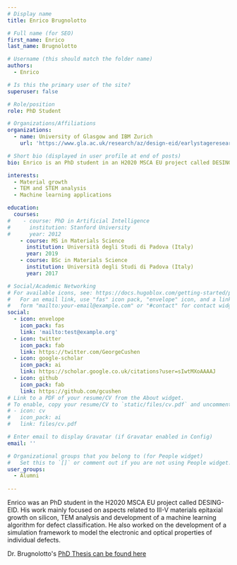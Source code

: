 ```yaml
---
# Display name
title: Enrico Brugnolotto

# Full name (for SEO)
first_name: Enrico 
last_name: Brugnolotto

# Username (this should match the folder name)
authors:
  - Enrico

# Is this the primary user of the site?
superuser: false

# Role/position
role: PhD Student

# Organizations/Affiliations
organizations:
  - name: University of Glasgow and IBM Zurich 
    url: 'https://www.gla.ac.uk/research/az/design-eid/earlystageresearchersesr/esr1-enricobrugnolotto/'

# Short bio (displayed in user profile at end of posts)
bio: Enrico is an PhD student in an H2020 MSCA EU project called DESING-EID. His work is mainly focus on aspects related to III-V materials epitaxial growth on silicon, TEM analysis and development of a machine learning algorithm for defect classification. He also foresee the development of simulation framework to model the electronic and optical properties of individual defects.

interests:
  - Material growth
  - TEM and STEM analysis
  - Machine learning applications

education:
  courses:
#    - course: PhD in Artificial Intelligence
#      institution: Stanford University
#      year: 2012
    - course: MS in Materials Science
      institution: Università degli Studi di Padova (Italy)
      year: 2019
    - course: BSc in Materials Science
      institution: Università degli Studi di Padova (Italy)
      year: 2017

# Social/Academic Networking
# For available icons, see: https://docs.hugoblox.com/getting-started/page-builder/#icons
#   For an email link, use "fas" icon pack, "envelope" icon, and a link in the
#   form "mailto:your-email@example.com" or "#contact" for contact widget.
social:
  - icon: envelope
    icon_pack: fas
    link: 'mailto:test@example.org'
  - icon: twitter
    icon_pack: fab
    link: https://twitter.com/GeorgeCushen
  - icon: google-scholar
    icon_pack: ai
    link: https://scholar.google.co.uk/citations?user=sIwtMXoAAAAJ
  - icon: github
    icon_pack: fab
    link: https://github.com/gcushen
# Link to a PDF of your resume/CV from the About widget.
# To enable, copy your resume/CV to `static/files/cv.pdf` and uncomment the lines below.
# - icon: cv
#   icon_pack: ai
#   link: files/cv.pdf

# Enter email to display Gravatar (if Gravatar enabled in Config)
email: ''

# Organizational groups that you belong to (for People widget)
#   Set this to `[]` or comment out if you are not using People widget.
user_groups:
  - Alumni
  
---
```

Enrico was an PhD student in the H2020 MSCA EU project called DESING-EID. His work mainly focused on aspects related to III-V materials epitaxial growth on silicon, TEM analysis and development of a machine learning algorithm for defect classification. He also worked on the development of a simulation framework to model the electronic and optical properties of individual defects.

Dr. Brugnolotto's [PhD Thesis can be found here](https://theses.gla.ac.uk/84374/)

